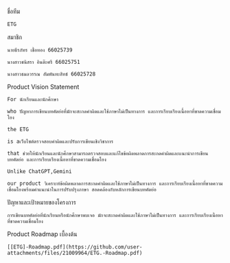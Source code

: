ชื่อทีม 
  
    ETG
  
สมาชิก 
  
    นายธีรภัทร เชื้อทอง 66025739
  
    นางสาวชนิสรา อินต๊ะศรี 66025751
  
    นางสาวธมลวรรณ สัมพันทะสิทธ์ 66025728
  
Product Vision Statement 

    For นักเรียนและนักศึกษา
  
    who ปัญหาการเขียนบทคัดย่อที่มักจะสะกดคำผิดและใช้ภาษาไม่เป็นทางการ และการเรียบเรียงเนื้อหาที่ขาดความเชื่อมโยง
  
 	the ETG
  
 	is aเว็บไซต์ตรวจสอบคำผิดและปรับการเขียนเชิงวิชาการ
  
 	that ช่วยให้นักเรียนและนักศึกษาสามารถตรวจสอบและแก้ไขข้อผิดพลาดการสะกดคำผิดและเเนะนำการเขียนบทคัดย่อ และการเรียบเรียงเนื้อหาที่ขาดความเชื่อมโยง
  
 	Unlike ChatGPT,Gemini
  
    our product วิเคราะห์ข้อผิดพลาดการสะกดคำผิดและใช้ภาษาไม่เป็นทางการ และการเรียบเรียงเนื้อหาที่ขาดความเชื่อมโยงพร้อมคำแนะนำในการปรับปรุงภาษา สอดคล้องกับหลักการเขียนบทคัดย่อ
  

ปัญหาและเป้าหมายของโครงการ

    การเขียนบทคัดย่อที่นักเรียนหรือนักศึกษาพบเจอ มักจะสะกดคำผิดและใช้ภาษาไม่เป็นทางการ และการเรียบเรียงเนื้อหาที่ขาดความเชื่อมโยง 
    
Product Roadmap เบื้องต้น

    [[ETG]-Roadmap.pdf](https://github.com/user-attachments/files/21009964/ETG.-Roadmap.pdf)
